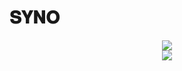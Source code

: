 # 𝐒𝐘𝐍𝐎
<p align = 'center'>
  <img
    src="https://github-readme-stats.vercel.app/api/top-langs/?username=SYNO-Dev&layout=compact&theme=onedark&hide_border=true"
  />
  <br>
  <img
    src="https://github-readme-stats.vercel.app/api?username=SYNO-Dev&count_private=true&include_all_commits=true&show_icons=true&theme=onedark&hide_title=true&hide_border=true"
  />
  <br><br>
  
</p>

